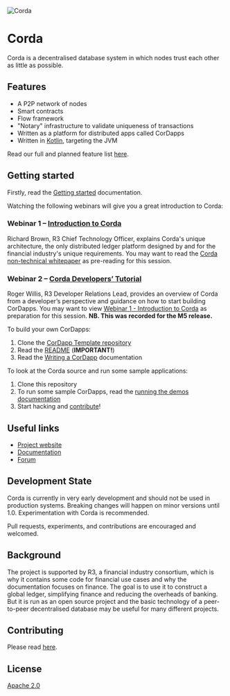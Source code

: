 ![Corda](https://www.corda.net/wp-content/uploads/2016/11/fg005_corda_b.png)

# Corda

Corda is a decentralised database system in which nodes trust each other as little as possible.

## Features

* A P2P network of nodes
* Smart contracts
* Flow framework
* "Notary" infrastructure to validate uniqueness of transactions
* Written as a platform for distributed apps called CorDapps
* Written in [Kotlin](https://kotlinlang.org), targeting the JVM
 
Read our full and planned feature list [here](https://docs.corda.net/inthebox.html).

## Getting started

Firstly, read the [Getting started](https://docs.corda.net/getting-set-up.html) documentation. 

Watching the following webinars will give you a great introduction to Corda:

### Webinar 1 – [Introduction to Corda](https://vimeo.com/192757743/c2ec39c1e1)
 
Richard Brown, R3 Chief Technology Officer, explains Corda's unique architecture, the only distributed ledger platform designed by and for the financial industry's unique requirements. You may want to read the [Corda non-technical whitepaper](www.r3cev.com/s/corda-introductory-whitepaper-final.pdf) as pre-reading for this session.
 
### Webinar 2 – [Corda Developers’ Tutorial](https://vimeo.com/192797322/aab499b152)
 
Roger Willis, R3 Developer Relations Lead, provides an overview of Corda from a developer’s perspective and guidance on how to start building CorDapps. You may want to view [Webinar 1 - Introduction to Corda](www.vimeo.com/192757743/c2ec39c1e1) as preparation for this session. **NB. This was recorded for the M5 release.**

To build your own CorDapps:

1. Clone the [CorDapp Template repository](https://github.com/corda/cordapp-template)
2. Read the [README](https://github.com/corda/cordapp-template/blob/master/README.md) (**IMPORTANT!**)
3. Read the [Writing a CorDapp](https://docs.corda.net/tutorial-cordapp.html) documentation

To look at the Corda source and run some sample applications:

1. Clone this repository
2. To run some sample CorDapps, read the [running the demos documentation](https://docs.corda.r3cev.com/running-the-demos.html)
3. Start hacking and [contribute](./CONTRIBUTING.md)!

## Useful links

* [Project website](https://corda.net)
* [Documentation](https://docs.corda.net)
* [Forum](https://discourse.corda.net)

## Development State
 
Corda is currently in very early development and should not be used in production systems. Breaking
changes will happen on minor versions until 1.0. Experimentation with Corda is recommended.

Pull requests, experiments, and contributions are encouraged and welcomed.

## Background

The project is supported by R3, a financial industry consortium, which is why it 
contains some code for financial use cases and why the documentation focuses on finance. The goal is to use it
to construct a global ledger, simplifying finance and reducing the overheads of banking. But it is run as 
an open source project and the basic technology of a peer-to-peer decentralised database may be useful 
for many different projects.

## Contributing

Please read [here](./CONTRIBUTING.md).

## License

[Apache 2.0](./LICENCE)
